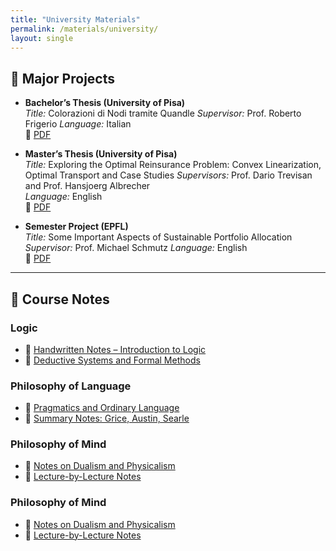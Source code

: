 ```yaml
---
title: "University Materials"
permalink: /materials/university/
layout: single
---
```


## 📄 Major Projects

- **Bachelor’s Thesis (University of Pisa)**  
  *Title:* Colorazioni di Nodi tramite Quandle
  *Supervisor:* Prof. Roberto Frigerio
  *Language:* Italian  
  📎 <a href="/assets/bachelor_thesis.pdf" target="_blank" rel="noopener noreferrer">PDF</a>  

- **Master’s Thesis (University of Pisa)**  
  *Title:* Exploring the Optimal Reinsurance Problem: Convex Linearization, Optimal Transport and Case Studies
  *Supervisors:* Prof. Dario Trevisan and Prof. Hansjoerg Albrecher  
  *Language:* English  
  📎 <a href="/assets/Master_Thesis.pdf" target="_blank" rel="noopener noreferrer">PDF</a>

- **Semester Project (EPFL)**  
  *Title:* Some Important Aspects of Sustainable Portfolio Allocation
  *Supervisor:* Prof. Michael Schmutz
  *Language:* English  
  📎 <a href="/assets/Semester_Project.pdf" target="_blank" rel="noopener noreferrer">PDF</a>

---

## 📝 Course Notes

### Logic

- 📄 <a href="/assets/notes/logic-intro-handwritten.pdf" target="_blank" rel="noopener noreferrer">Handwritten Notes – Introduction to Logic</a>
- 📄 <a href="/assets/notes/formal-methods.pdf" target="_blank" rel="noopener noreferrer">Deductive Systems and Formal Methods</a>

### Philosophy of Language

- 📄 <a href="/assets/notes/pragmatics.pdf" target="_blank" rel="noopener noreferrer">Pragmatics and Ordinary Language</a>
- 📄 <a href="/assets/notes/grice-austin-searle.pdf" target="_blank" rel="noopener noreferrer">Summary Notes: Grice, Austin, Searle</a>

### Philosophy of Mind

- 📄 <a href="/assets/notes/dualism-vs-physicalism.pdf" target="_blank" rel="noopener noreferrer">Notes on Dualism and Physicalism</a>
- 📄 <a href="/assets/notes/mind-lectures.pdf" target="_blank" rel="noopener noreferrer">Lecture-by-Lecture Notes</a>


### Philosophy of Mind

- 📄 [Notes on Dualism and Physicalism](link)
- 📄 [Lecture-by-Lecture Notes](link)

